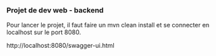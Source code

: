 ### Projet de dev web - backend

Pour lancer le projet, il faut faire un mvn clean install et se connecter en localhost sur le port 8080.

http://localhost:8080/swagger-ui.html
